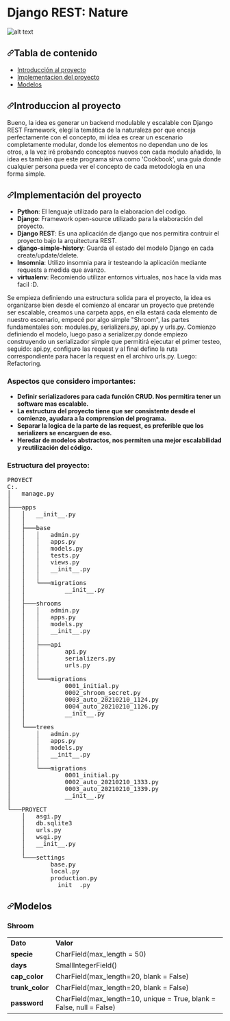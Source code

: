 <h1> Django REST: Nature </h1>

![alt text](https://github.com/NicolasMuras/Django_REST_Nature/blob/main/images/elements_0.jpg?raw=true)

<h2><a id="user-content-tabla-de-contenido" class="anchor" aria-hidden="true" href="#tabla-de-contenido"><svg class="octicon octicon-link" viewBox="0 0 16 16" version="1.1" width="16" height="16" aria-hidden="true"><path fill-rule="evenodd" d="M7.775 3.275a.75.75 0 001.06 1.06l1.25-1.25a2 2 0 112.83 2.83l-2.5 2.5a2 2 0 01-2.83 0 .75.75 0 00-1.06 1.06 3.5 3.5 0 004.95 0l2.5-2.5a3.5 3.5 0 00-4.95-4.95l-1.25 1.25zm-4.69 9.64a2 2 0 010-2.83l2.5-2.5a2 2 0 012.83 0 .75.75 0 001.06-1.06 3.5 3.5 0 00-4.95 0l-2.5 2.5a3.5 3.5 0 004.95 4.95l1.25-1.25a.75.75 0 00-1.06-1.06l-1.25 1.25a2 2 0 01-2.83 0z"></path></svg></a>Tabla de contenido
</h2>
<ul>
  <li><a href="#introduccion-al-proyecto">Introducción al proyecto</a></li>
  <li><a href="#implementaci%C3%B3n-del-proyecto">Implementacion del proyecto</a></li>
  <li><a href="#modelos">Modelos</a></li>
</ul>

<h2><a id="user-content-introduccion-al-proyecto" class="anchor" aria-hidden="true" href="#introduccion-al-proyecto"><svg class="octicon octicon-link" viewBox="0 0 16 16" version="1.1" width="16" height="16" aria-hidden="true"><path fill-rule="evenodd" d="M7.775 3.275a.75.75 0 001.06 1.06l1.25-1.25a2 2 0 112.83 2.83l-2.5 2.5a2 2 0 01-2.83 0 .75.75 0 00-1.06 1.06 3.5 3.5 0 004.95 0l2.5-2.5a3.5 3.5 0 00-4.95-4.95l-1.25 1.25zm-4.69 9.64a2 2 0 010-2.83l2.5-2.5a2 2 0 012.83 0 .75.75 0 001.06-1.06 3.5 3.5 0 00-4.95 0l-2.5 2.5a3.5 3.5 0 004.95 4.95l1.25-1.25a.75.75 0 00-1.06-1.06l-1.25 1.25a2 2 0 01-2.83 0z"></path></svg></a>Introduccion al proyecto</h2>

Bueno, la idea es generar un backend modulable y escalable con Django REST Framework, elegí la temática de la naturaleza por que encaja perfectamente con el concepto, mi idea es crear un escenario completamente modular, donde los elementos no dependan uno de los otros, a la vez iré probando conceptos nuevos con cada modulo añadido, la idea es también que este programa sirva como 'Cookbook', una guía donde cualquier persona pueda ver el concepto de cada metodología en una forma simple.

<h2><a id="user-content-implementación-del-proyecto" class="anchor" aria-hidden="true" href="#implementación-del-proyecto"><svg class="octicon octicon-link" viewBox="0 0 16 16" version="1.1" width="16" height="16" aria-hidden="true"><path fill-rule="evenodd" d="M7.775 3.275a.75.75 0 001.06 1.06l1.25-1.25a2 2 0 112.83 2.83l-2.5 2.5a2 2 0 01-2.83 0 .75.75 0 00-1.06 1.06 3.5 3.5 0 004.95 0l2.5-2.5a3.5 3.5 0 00-4.95-4.95l-1.25 1.25zm-4.69 9.64a2 2 0 010-2.83l2.5-2.5a2 2 0 012.83 0 .75.75 0 001.06-1.06 3.5 3.5 0 00-4.95 0l-2.5 2.5a3.5 3.5 0 004.95 4.95l1.25-1.25a.75.75 0 00-1.06-1.06l-1.25 1.25a2 2 0 01-2.83 0z"></path></svg></a>Implementación del proyecto</h2>
<ul>
<li><strong>Python</strong>: El lenguaje utilizado para la elaboracion del codigo.</li>
<li><strong>Django</strong>: Framework open-source utilizado para la elaboración del proyecto.</li>
<li><strong>Django REST</strong>: Es una aplicación de django que nos permitira contruir el proyecto bajo la arquitectura REST.</li>
<li><strong>django-simple-history</strong>: Guarda el estado del modelo Django en cada create/update/delete.</li>
<li><strong>Insomnia</strong>: Utilizo insomnia para ir testeando la aplicación mediante requests a medida que avanzo.</li>
<li><strong>virtualenv</strong>: Recomiendo utilizar entornos virtuales, nos hace la vida mas facil :D.</li>
</ul>

Se empieza definiendo una estructura solida para el proyecto, la idea es organizarse bien desde el comienzo al encarar un proyecto que pretende ser escalable, creamos una carpeta apps, en ella estará cada elemento de nuestro escenario, empecé por algo simple "Shroom", las partes fundamentales son: modules.py, serializers.py, api.py y urls.py.
Comienzo definiendo el modelo, luego paso a serializer.py donde empiezo construyendo un serializador simple que permitirá ejecutar el primer testeo, seguido: api.py, configuro las request y al final defino la ruta correspondiente para hacer la request en el archivo urls.py. Luego: Refactoring.

<h3>Aspectos que considero importantes:</h3>
<ul>
<li><strong>Definir serializadores para cada función CRUD. Nos permitira tener un software mas escalable.</strong></li>
<li><strong>La estructura del proyecto tiene que ser consistente desde el comienzo, ayudara a la comprension del programa.</strong></li>
<li><strong>Separar la logica de la parte de las request, es preferible que los serializers se encarguen de eso.</strong></li>
<li><strong>Heredar de modelos abstractos, nos permiten una mejor escalabilidad y reutilización del código.</strong></li>
</ul>

<h3>Estructura del proyecto:</h3>

<pre>
PROYECT
C:.
│   manage.py
│
├───apps
│   │   __init__.py
│   │
│   ├───base
│   │   │   admin.py
│   │   │   apps.py
│   │   │   models.py
│   │   │   tests.py
│   │   │   views.py
│   │   │   __init__.py
│   │   │
│   │   └───migrations
│   │           __init__.py
│   │
│   ├───shrooms
│   │   │   admin.py
│   │   │   apps.py
│   │   │   models.py
│   │   │   __init__.py
│   │   │
│   │   ├───api
│   │   │       api.py
│   │   │       serializers.py
│   │   │       urls.py
│   │   │
│   │   └───migrations
│   │           0001_initial.py
│   │           0002_shroom_secret.py
│   │           0003_auto_20210210_1124.py
│   │           0004_auto_20210210_1126.py
│   │           __init__.py
│   │
│   └───trees
│       │   admin.py
│       │   apps.py
│       │   models.py
│       │   __init__.py
│       │
│       └───migrations
│               0001_initial.py
│               0002_auto_20210210_1333.py
│               0003_auto_20210210_1339.py
│               __init__.py
│
└───PROYECT
    │   asgi.py
    │   db.sqlite3
    │   urls.py
    │   wsgi.py
    │   __init__.py
    │
    └───settings
            base.py
            local.py
            production.py
            __init__.py
</pre>

<h2><a id="user-content-modelos" class="anchor" aria-hidden="true" href="#modelos"><svg class="octicon octicon-link" viewBox="0 0 16 16" version="1.1" width="16" height="16" aria-hidden="true"><path fill-rule="evenodd" d="M7.775 3.275a.75.75 0 001.06 1.06l1.25-1.25a2 2 0 112.83 2.83l-2.5 2.5a2 2 0 01-2.83 0 .75.75 0 00-1.06 1.06 3.5 3.5 0 004.95 0l2.5-2.5a3.5 3.5 0 00-4.95-4.95l-1.25 1.25zm-4.69 9.64a2 2 0 010-2.83l2.5-2.5a2 2 0 012.83 0 .75.75 0 001.06-1.06 3.5 3.5 0 00-4.95 0l-2.5 2.5a3.5 3.5 0 004.95 4.95l1.25-1.25a.75.75 0 00-1.06-1.06l-1.25 1.25a2 2 0 01-2.83 0z"></path></svg></a>Modelos</h2>

<h3>Shroom</h3>

<table>
  <tbody><tr>
   <td><strong>Dato</strong>
   </td>
   <td><strong>Valor</strong>
   </td>
  </tr>
  <tr>
   <td><strong>specie</strong>
   </td>
   <td>CharField(max_length = 50)
   </td>
  </tr>
  <tr>
   <td><strong>days</strong>
   </td>
   <td>SmallIntegerField()
   </td>
  </tr>
  <tr>
   <td><strong>cap_color</strong>
   </td>
   <td>CharField(max_length=20, blank = False)
   </td>
  </tr>
  <tr>
   <td><strong>trunk_color</strong>
   </td>
   <td>CharField(max_length=20, blank = False)
   </td>
  </tr>
  <tr>
   <td><strong>password</strong>
   </td>
   <td>CharField(max_length=10, unique = True, blank = False, null = False)
   </td>
  </tr>
</tbody></table>

